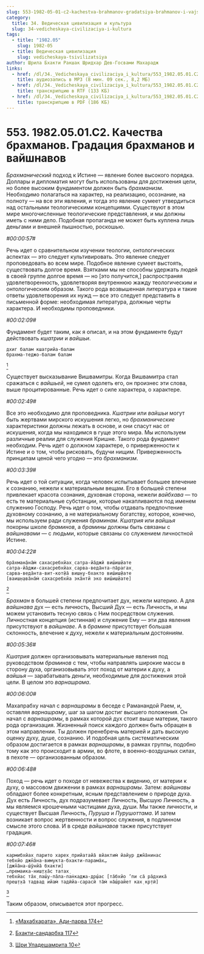 ```yaml
---
slug: 553-1982-05-01-c2-kachestva-brahmanov-gradatsiya-brahmanov-i-vajshnavov
category:
  title: 34. Ведическая цивилизация и культура
  slug: 34-vedicheskaya-civilizaciya-i-kultura
tags:
  - title: "1982.05"
    slug: 1982-05
  - title: Ведическая цивилизация
    slug: vedicheskaya-tsivilizatsiya
author: Шрила Бхакти Ракшак Шридхар Дев-Госвами Махарадж
links:
  - href: /dl/34._Vedicheskaya_civilizaciya_i_kultura/553_1982.05.01.C2_SridharMj_Kachestva_brahmanov_Gradacija_brahmanov_i_vajshnavov.mp3
    title: аудиозапись в MP3 (8 мин. 09 сек., 8,2 МБ)
  - href: /dl/34._Vedicheskaya_civilizaciya_i_kultura/553_1982.05.01.C2_SridharMj_Kachestva_brahmanov_Gradacija_brahmanov_i_vajshnavov.rtf
    title: транскрипцию в RTF (133 КБ)
  - href: /dl/34._Vedicheskaya_civilizaciya_i_kultura/553_1982.05.01.C2_SridharMj_Kachestva_brahmanov_Gradacija_brahmanov_i_vajshnavov.pdf
    title: транскрипцию в PDF (186 КБ)
---
```


# 553. 1982.05.01.C2. Качества брахманов. Градация брахманов и вайшнавов

*Брахманический* подход к Истине — явление более высокого порядка. Доллары и дипломатия могут быть использованы для достижения цели, но более высоким фундаментом должен быть *брахманизм*. Необходимо полагаться на характер, на реализацию, осознание, на полноту — на все эти явления, и тогда это явление сумеет утвердиться над остальными теологическими концепциями. Существуют в этом мире многочисленные теологические представления, и мы должны иметь с ними дело. Подобная пропаганда не может быть куплена лишь деньгами и внешней пышностью, роскошью.

*#00:00:57#*

Речь идет о сравнительном изучении теологии, онтологических аспектах — это следует культивировать. Это явление следует проповедовать во всем мире. Подобное явление сумеет выстоять, существовать долгое время. Взятками мы не способны удержать людей в своей группе долгое время — но [это получится,] распространяя удовлетворенность, удовлетворяя внутреннюю жажду теологическим и онтологическим образом. Такого рода возвышенная литература и такие ответы удовлетворения их нужд — все это следует представить в письменной форме: необходимая литература, должные черты характера. И необходимы проповедники.

*#00:02:09#*

Фундамент будет таким, как я описал, и на этом фундаменте будут действовать *кшатрии* и *вайшьи*.

    дхиг балам кшатрийа-балам
    брахма-теджо-балам балам
[^_ftn1]

Существует высказывание Вишвамитры. Когда Вишвамитра стал сражаться с *вайшьей*, не сумел одолеть его, он произнес эти слова, выше процитированные. Речь идет о силе характера, о характере.

*#00:02:49#*

Все это необходимо для проповедника. *Кшатрии* или *вайшьи* могут быть жертвами мирского искушения легко, но *брахманические* характеристики должны лежать в основе, и они спасут нас от искушения, когда мы находимся в гуще этого мира. Мы используем различные реалии для служения Кришне. Такого рода фундамент необходим. Речь идет о должном характере, о приверженности к Истине и о том, чтобы рисковать, будучи нищим. Приверженность принципам ценой чего угодно — это *брахманизм*.

*#00:03:39#*

Речь идет о той ситуации, когда человек испытывает большее влечение к сознанию, нежели к материальным вещам. Его в большей степени привлекает красота сознания, духовная сторона, нежели *вайбхава* — то есть те материальные субстанции, которые накапливаются под именем служению Господу. Речь идет о том, чтобы отдавать предпочтение духовному сознанию, а не материальному богатству, которое, конечно, мы используем ради служения *браминам*. *Кшатрия* или *вайшья* покорны школе *браминов*, а *брамины* должны быть связаны с *вайшнавами* — с людьми, которые связаны со служением личностной Истине.

*#00:04:22#*

    бра̄хман̣а̄на̄м̇ сахасребхйах̣ сатра-йа̄джӣ виш́иш̣йате
    сатра-йа̄джи-сахасребхйах̣ сарва-веда̄нта-па̄рагах̣
    сарва-веда̄нта-вит-кот̣йа̄ виш̣н̣у-бхакто виш́иш̣йате
    [ваиш̣н̣ава̄на̄м̇ сахасребхйа эка̄нтй эко виш́иш̣йате]
[^_ftn2]

*Брахман* в большей степени предпочитает дух, нежели материю. А для *вайшнава* дух — есть личность, Высший Дух — есть Личность, и мы можем установить тесную связь с Ним посредством служения. Личностная концепция (истинная) и служение Ему — эти два явления присутствуют в *вайшнаве*. А в *брамине* присутствует большая склонность, влечение к духу, нежели к материальным достояниям.

*#00:05:36#*

*Кшатрия* должен организовывать материальные явления под руководством *браминов* с тем, чтобы направлять широкие массы в сторону духа, организовывать этот поход от материи к духу, а *вайшья* — зарабатывать деньги, необходимые для достижения этой цели. В целом это *варнашрама*.

*#00:06:00#*

Махапрабху начал с *варнашрамы* в беседе с Раманандой Раем, и, оставляя *варнашраму*, шаг за шагом достиг высшего положения. Он начал с *варнашрамы*, в рамках которой дух стоит выше материи, такого рода организация. Жизненный поиск каждого должен быть обращен в этом направлении. Ты должен пренебречь материей и дать высокую оценку духу, душе, сознанию. И подобная цель систематическим образом достигается в рамках *варнашрамы*, в рамках группы, подобно тому как это происходит в армии, во флоте, в военно-воздушных силах, в пехоте — организованным образом.

*#00:06:48#*

Поход — речь идет о походе от невежества к видению, от материи к духу, о массовом движении в рамках *варнашрамы*. Затем: *вайшнавы* обладают более конкретным, ясным представлением о природе духа. Дух есть Личность, дух подразумевает Личность, Высшую Личность, а мы являемся крошечными частицами духа, души. Мы также личности, и существует Высшая Личность, *Пуруша* и *Пурушоттама*. И затем возникает вопрос жертвенности и вопрос служения, в подлинном смысле этого слова. И в среде *вайшнавов* также присутствует градация.

*#00:07:46#*

    кармибхйах̣ парито харех̣ прийатайа̄ вйактим̇ йайур джн̃а̄нинас
    тебхйо джн̃а̄на-вимукта-бхакти-парама̄х̣…
    [джн̃а̄на-ш́ӯнйа̄ бхакти]
    …премаика-ниш̣т̣ха̄с татах̣
    тебхйас та̄х̣ паш́у-па̄ла-пан̇каджа-др̣ш́ас [та̄бхйо ’пи са̄ ра̄дхика̄
    преш̣т̣ха̄ тадвад ийам̇ тадӣйа-сарасӣ та̄м̇ на̄ш́райет ках̣ кр̣тӣ]
[^_ftn3]

Таким образом, описывается этот прогресс.



[^_ftn1]: [«Махабхарата», Ади-парва 174](../notes/mahabharata-adi-parva/mahabharata-adi-parva-174.md)

[^_ftn2]: [Бхакти-сандарбха 117](../notes/bhakti-sandarbha/bhakti-sandarbha-117.md)

[^_ftn3]: [Шри Упадешамрита 10](../notes/shri-upadeshamrita/shri-upadeshamrita-10.md)
